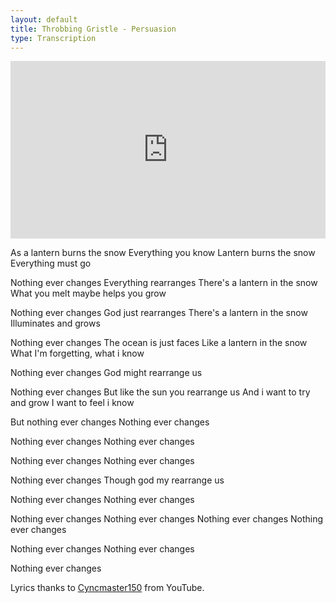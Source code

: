 ```yaml
---
layout: default
title: Throbbing Gristle - Persuasion
type: Transcription
---
```


<style>.embed-container { position: relative; padding-bottom: 56.25%; height: 0; overflow: hidden; max-width: 100%; } .embed-container iframe, .embed-container object, .embed-container embed { position: absolute; top: 0; left: 0; width: 100%; height: 100%; }</style><div class='embed-container'><iframe src='http://www.youtube.com/embed/XUbhOmeLWKg' frameborder='0' allowfullscreen></iframe></div>

As a lantern burns the snow
Everything you know
Lantern burns the snow
Everything must go

Nothing ever changes
Everything rearranges
There's a lantern in the snow
What you melt maybe helps you grow

Nothing ever changes
God just rearranges
There's a lantern in the snow
Illuminates and grows

Nothing ever changes
The ocean is just faces
Like a lantern in the snow
What I'm forgetting, what i know

Nothing ever changes
God might rearrange us

Nothing ever changes
But like the sun you rearrange us
And i want to try and grow
I want to feel i know

But nothing ever changes
Nothing ever changes

Nothing ever changes
Nothing ever changes

Nothing ever changes
Nothing ever changes

Nothing ever changes
Though god my rearrange us

Nothing ever changes
Nothing ever changes

Nothing ever changes
Nothing ever changes
Nothing ever changes
Nothing ever changes

Nothing ever changes
Nothing ever changes

Nothing ever changes

Lyrics thanks to [Cyncmaster150](http://www.youtube.com/user/cyncmaster150) from YouTube.
